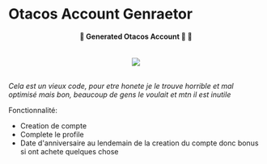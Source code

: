 # Otacos Account Genraetor

<p align="center">
  <b>🖤 Generated Otacos Account 🐒
 🖤</b><br>
  <br><br>
    <img src="https://cdn.discordapp.com/attachments/762750100500906044/860549000939831316/183296.gif">
    <br><br>
</p>

_Cela est un vieux code, pour etre honete je le trouve horrible et mal optimisé mais bon, beaucoup de gens le voulait et mtn il est inutile_

Fonctionnalité:
- Creation de compte
- Complete le profile
- Date d'anniversaire au lendemain de la creation du compte donc bonus si ont achete quelques chose
